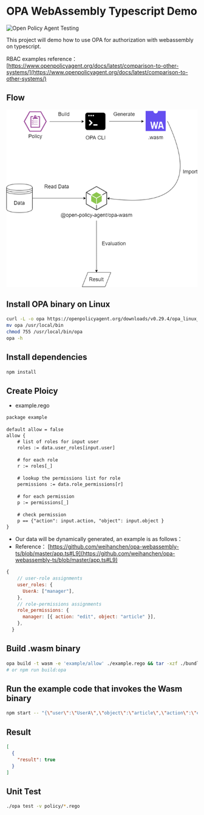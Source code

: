 OPA WebAssembly Typescript Demo
===

![Open Policy Agent Testing](https://github.com/weihanchen/opa-webassembly-ts/actions/workflows/opa.yml/badge.svg)

This project will demo how to use OPA for authorization with webassembly on typescript.

RBAC examples reference： [https://www.openpolicyagent.org/docs/latest/comparison-to-other-systems/](https://www.openpolicyagent.org/docs/latest/comparison-to-other-systems/)

## Flow
![opa_webassembly_flow.png](./assets/opa_webassembly_flow.png)


## Install OPA binary on Linux

```sh
curl -L -o opa https://openpolicyagent.org/downloads/v0.29.4/opa_linux_amd64
mv opa /usr/local/bin
chmod 755 /usr/local/bin/opa
opa -h
```

## Install dependencies
```sh
npm install
```

## Create Ploicy
* example.rego
```rego
package example

default allow = false
allow {
	# list of roles for input user
    roles := data.user_roles[input.user]

    # for each role
    r := roles[_]

    # lookup the permissions list for role
    permissions := data.role_permissions[r]

    # for each permission
    p := permissions[_]

    # check permission
    p == {"action": input.action, "object": input.object }
}
```

* Our data will be dynamically generated, an example is as follows：
* Reference： [https://github.com/weihanchen/opa-webassembly-ts/blob/master/app.ts#L9](https://github.com/weihanchen/opa-webassembly-ts/blob/master/app.ts#L9)
```javascript
{
    // user-role assignments
    user_roles: {
      UserA: ["manager"],
    },
    // role-permissions assignments
    role_permissions: {
      manager: [{ action: "edit", object: "article" }],
    },
  }
```

## Build .wasm binary

```sh
opa build -t wasm -e 'example/allow' ./example.rego && tar -xzf ./bundle.tar.gz /policy.wasm
# or npm run build:opa
```

## Run the example code that invokes the Wasm binary
```sh
npm start -- "{\"user\":\"UserA\",\"object\":\"article\",\"action\":\"edit\"}"
```

## Result
```json
[
  {
    "result": true
  }
]
```

## Unit Test
```sh
./opa test -v policy/*.rego
```